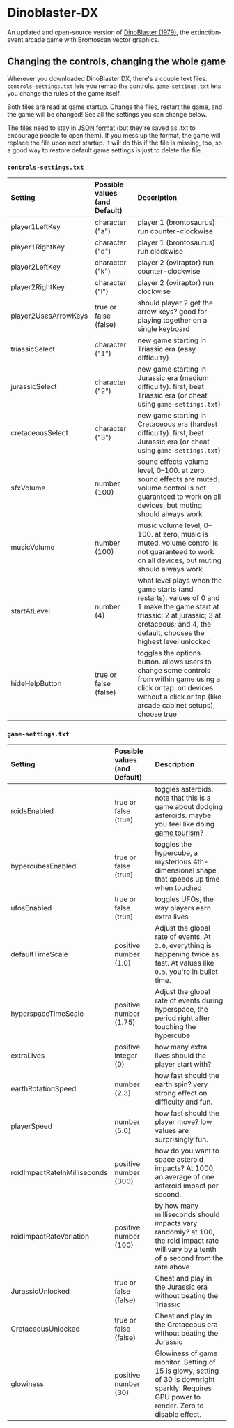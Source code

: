 # Dinoblaster-DX
An updated and open-source version of [DinoBlaster (1979)](http://store.steampowered.com/app/653960/DinoBlaster/), the extinction-event arcade game with Brontoscan vector graphics.

## Changing the controls, changing the whole game
Wherever you downloaded DinoBlaster DX, there's a couple text files. `controls-settings.txt` lets you remap the controls. `game-settings.txt` lets you change the rules of the game itself.

Both files are read at game startup. Change the files, restart the game, and the game will be changed! See all the settings you can change below.

The files need to stay in [JSON format](https://en.wikipedia.org/wiki/JSON) (but they're saved as .txt to encourage people to open them). If you mess up the format, the game will replace the file upon next startup. It will do this if the file is missing, too, so a good way to restore default game settings is just to delete the file.

### `controls-settings.txt`
Setting|Possible values (and Default)|Description
:--- |:---|:---
player1LeftKey | character ("a") | player 1 (brontosaurus) run counter-clockwise
player1RightKey | character ("d") | player 1 (brontosaurus) run clockwise
player2LeftKey | character ("k") | player 2 (oviraptor) run counter-clockwise
player2RightKey | character ("l") | player 2 (oviraptor) run clockwise
player2UsesArrowKeys | true or false (false) | should player 2 get the arrow keys? good for playing together on a single keyboard
triassicSelect | character ("1") | new game starting in Triassic era (easy difficulty)
jurassicSelect | character ("2") | new game starting in Jurassic era (medium difficulty). first, beat Triassic era (or cheat using `game-settings.txt`)
cretaceousSelect | character ("3") | new game starting in Cretaceous era (hardest difficulty). first, beat Jurassic era (or cheat using `game-settings.txt`)
sfxVolume | number (100) | sound effects volume level, 0–100. at zero, sound effects are muted. volume control is not guaranteed to work on all devices, but muting should always work
musicVolume | number (100) | music volume level, 0–100. at zero, music is muted. volume control is not guaranteed to work on all devices, but muting should always work
startAtLevel | number (4) | what level plays when the game starts (and restarts). values of 0 and 1 make the game start at triassic; 2 at jurassic; 3 at cretaceous; and 4, the default, chooses the highest level unlocked
hideHelpButton | true or false (false) | toggles the options button. allows users to change some controls from within game using a click or tap. on devices without a click or tap (like arcade cabinet setups), choose true

### `game-settings.txt`
Setting|Possible values (and Default)|Description
:--- |:---|:---
roidsEnabled | true or false (true)| toggles asteroids. note that this is a game about dodging asteroids. maybe you feel like doing [game tourism](http://vectorpoem.com/tourism/)?
hypercubesEnabled | true or false (true) | toggles the hypercube, a mysterious 4th-dimensional shape that speeds up time when touched
ufosEnabled | true or false (true)| toggles UFOs, the way players earn extra lives
defaultTimeScale | positive number (1.0) | Adjust the global rate of events. At `2.0`, everything is happening twice as fast. At values like `0.5`, you're in bullet time.
hyperspaceTimeScale | positive number (1.75) | Adjust the global rate of events during hyperspace, the period right after touching the hypercube
extraLives | positive integer (0) | how many extra lives should the player start with?
earthRotationSpeed | number (2.3) | how fast should the earth spin? very strong effect on difficulty and fun.
playerSpeed | number (5.0) | how fast should the player move? low values are surprisingly fun.
roidImpactRateInMilliseconds | positive number (300) | how do you want to space asteroid impacts? At 1000, an average of one asteroid impact per second.
roidImpactRateVariation | positive number (100) | by how many milliseconds should impacts vary randomly? at 100, the roid impact rate will vary by a tenth of a second from the rate above
JurassicUnlocked| true or false (false) | Cheat and play in the Jurassic era without beating the Triassic
CretaceousUnlocked | true or false (false) | Cheat and play in the Cretaceous era without beating the Jurassic
glowiness | positive number (30) | Glowiness of game monitor. Setting of 15 is glowy, setting of 30 is downright sparkly. Requires GPU power to render. Zero to disable effect.
